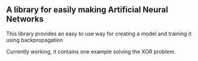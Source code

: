 ## A library for easily making Artificial Neural Networks

This library provides an easy to use way for creating a model and training it using backpropagation

Currently working, it contains one example solving the XOR problem.
